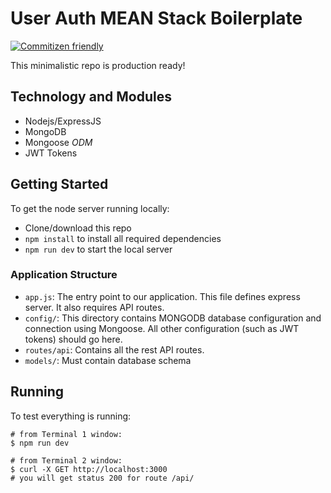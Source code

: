 # User Auth MEAN Stack Boilerplate

[![Commitizen friendly](https://img.shields.io/badge/commitizen-friendly-brightgreen.svg)](http://commitizen.github.io/cz-cli/)

This minimalistic repo is production ready!

## Technology and Modules
* Nodejs/ExpressJS
* MongoDB
* Mongoose _ODM_
* JWT Tokens

## Getting Started
To get the node server running locally:
* Clone/download this repo
* `npm install` to install all required dependencies
* `npm run dev` to start the local server

### Application Structure
* `app.js`: The entry point to our application. This file defines express server. It also requires API routes.
* `config/`: This directory contains MONGODB database configuration and connection using Mongoose. All other configuration (such as JWT tokens) should go here.
* `routes/api`: Contains all the rest API routes.
* `models/`: Must contain database schema

## Running
To test everything is running:
```shell
# from Terminal 1 window:
$ npm run dev

# from Terminal 2 window:
$ curl -X GET http://localhost:3000
# you will get status 200 for route /api/
```
